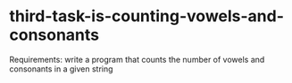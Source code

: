 # third-task-is-counting-vowels-and-consonants
Requirements: write a program that counts the number of vowels and consonants in a given string
